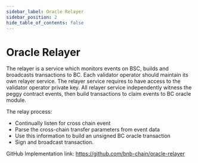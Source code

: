 ```yaml
---
sidebar_label: Oracle Relayer
sidebar_position: 2
hide_table_of_contents: false
---
```


# Oracle Relayer

The relayer is a service which monitors events on BSC, builds and broadcasts transactions to BC. Each validator operator should maintain its own relayer service. The relayer service requires to have access to the validator operator private key. All relayer service independently witness the peggy contract events, then build transactions to claim events to BC oracle module.

The relay process:

* Continually listen for cross chain event
* Parse the cross-chain transfer parameters from event data
* Use this information to build an unsigned BC oracle transaction
* Sign and broadcast transaction.


GitHub Implementation link: <https://github.com/bnb-chain/oracle-relayer>